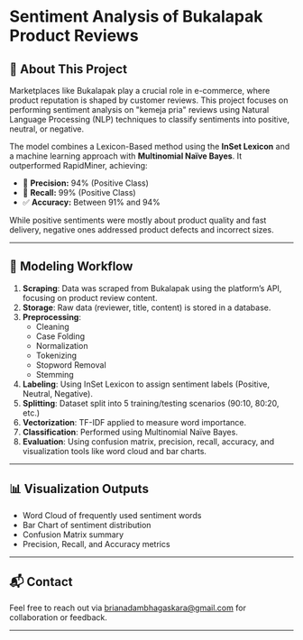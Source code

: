 # Sentiment Analysis of Bukalapak Product Reviews

## 📌 About This Project

Marketplaces like Bukalapak play a crucial role in e-commerce, where product reputation is shaped by customer reviews. This project focuses on performing sentiment analysis on "kemeja pria" reviews using Natural Language Processing (NLP) techniques to classify sentiments into positive, neutral, or negative.

The model combines a Lexicon-Based method using the **InSet Lexicon** and a machine learning approach with **Multinomial Naïve Bayes**. It outperformed RapidMiner, achieving:

- 🎯 **Precision:** 94% (Positive Class)  
- 🔁 **Recall:** 99% (Positive Class)  
- ✅ **Accuracy:** Between 91% and 94%

While positive sentiments were mostly about product quality and fast delivery, negative ones addressed product defects and incorrect sizes.

---

## 🧠 Modeling Workflow

1. **Scraping**: Data was scraped from Bukalapak using the platform’s API, focusing on product review content.
2. **Storage**: Raw data (reviewer, title, content) is stored in a database.
3. **Preprocessing**:
   - Cleaning  
   - Case Folding  
   - Normalization  
   - Tokenizing  
   - Stopword Removal  
   - Stemming  
4. **Labeling**: Using InSet Lexicon to assign sentiment labels (Positive, Neutral, Negative).
5. **Splitting**: Dataset split into 5 training/testing scenarios (90:10, 80:20, etc.)
6. **Vectorization**: TF-IDF applied to measure word importance.
7. **Classification**: Performed using Multinomial Naïve Bayes.
8. **Evaluation**: Using confusion matrix, precision, recall, accuracy, and visualization tools like word cloud and bar charts.

---

## 📊 Visualization Outputs

- Word Cloud of frequently used sentiment words  
- Bar Chart of sentiment distribution  
- Confusion Matrix summary  
- Precision, Recall, and Accuracy metrics

---

## 📬 Contact

Feel free to reach out via [brianadambhagaskara@gmail.com](mailto:brianadambhagaskara@gmail.com) for collaboration or feedback.

---


